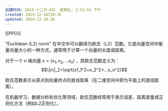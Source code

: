 ```yaml
---
创建时间: 2024-十二月-6日  星期五, 2:52:54 下午
created: 2024-12-18T20:35
updated: 2024-12-18-20.
---
```

[[PPO]]

"Euclidean (L2) norm" 在中文中可以翻译为欧氏（L2）范数。它是向量空间中衡量向量大小的一种方式，通常用于计算一个向量的长度或距离。

对于一个 n 维向量 $x=(x_1,x_2,...x_n)$ ，其欧氏范数定义为：
$$\|x\|_2=\sqrt{x1_1^2+x_2^2+...x_n^2}$$

欧氏范数表示从原点到向量终点的直线距离（在二维空间中即为平面上的直线距离）。

在机器学习、数据分析和优化等领域，欧氏范数经常用于表示误差、距离度量或正则化方法（例如L2正则化）。